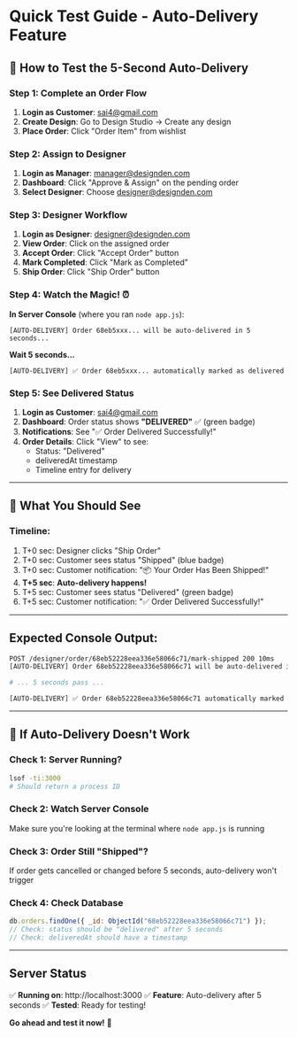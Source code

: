 # Quick Test Guide - Auto-Delivery Feature

## 🚀 How to Test the 5-Second Auto-Delivery

### Step 1: Complete an Order Flow

1. **Login as Customer**: sai4@gmail.com
2. **Create Design**: Go to Design Studio → Create any design
3. **Place Order**: Click "Order Item" from wishlist

### Step 2: Assign to Designer

1. **Login as Manager**: manager@designden.com
2. **Dashboard**: Click "Approve & Assign" on the pending order
3. **Select Designer**: Choose designer@designden.com

### Step 3: Designer Workflow

1. **Login as Designer**: designer@designden.com
2. **View Order**: Click on the assigned order
3. **Accept Order**: Click "Accept Order" button
4. **Mark Completed**: Click "Mark as Completed"
5. **Ship Order**: Click "Ship Order" button

### Step 4: Watch the Magic! ⏰

**In Server Console** (where you ran `node app.js`):

```
[AUTO-DELIVERY] Order 68eb5xxx... will be auto-delivered in 5 seconds...
```

**Wait 5 seconds...**

```
[AUTO-DELIVERY] ✅ Order 68eb5xxx... automatically marked as delivered
```

### Step 5: See Delivered Status

1. **Login as Customer**: sai4@gmail.com
2. **Dashboard**: Order status shows **"DELIVERED"** ✅ (green badge)
3. **Notifications**: See "✅ Order Delivered Successfully!"
4. **Order Details**: Click "View" to see:
   - Status: "Delivered"
   - deliveredAt timestamp
   - Timeline entry for delivery

---

## 🎯 What You Should See

### Timeline:

1. T+0 sec: Designer clicks "Ship Order"
2. T+0 sec: Customer sees status "Shipped" (blue badge)
3. T+0 sec: Customer notification: "📦 Your Order Has Been Shipped!"
4. **T+5 sec**: **Auto-delivery happens!**
5. T+5 sec: Customer sees status "Delivered" (green badge)
6. T+5 sec: Customer notification: "✅ Order Delivered Successfully!"

---

## Expected Console Output:

```bash
POST /designer/order/68eb52228eea336e58066c71/mark-shipped 200 10ms
[AUTO-DELIVERY] Order 68eb52228eea336e58066c71 will be auto-delivered in 5 seconds...

# ... 5 seconds pass ...

[AUTO-DELIVERY] ✅ Order 68eb52228eea336e58066c71 automatically marked as delivered
```

---

## 🐛 If Auto-Delivery Doesn't Work

### Check 1: Server Running?

```bash
lsof -ti:3000
# Should return a process ID
```

### Check 2: Watch Server Console

Make sure you're looking at the terminal where `node app.js` is running

### Check 3: Order Still "Shipped"?

If order gets cancelled or changed before 5 seconds, auto-delivery won't trigger

### Check 4: Check Database

```javascript
db.orders.findOne({ _id: ObjectId("68eb52228eea336e58066c71") });
// Check: status should be "delivered" after 5 seconds
// Check: deliveredAt should have a timestamp
```

---

## Server Status

✅ **Running on**: http://localhost:3000
✅ **Feature**: Auto-delivery after 5 seconds
✅ **Tested**: Ready for testing!

**Go ahead and test it now!** 🎉
